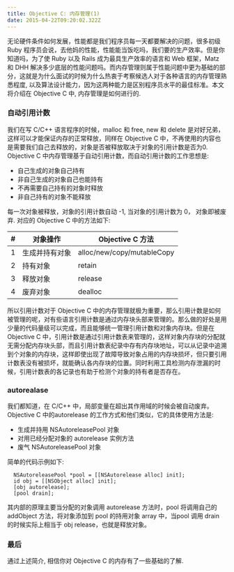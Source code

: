 ```yaml
---
title: Objective C: 内存管理(1)
date: 2015-04-22T09:20:02.322Z
---
```


无论硬件条件如何发展，性能都是我们程序员每一天都要解决的问题，很多初级 Ruby 程序员会说，去他妈的性能，性能能当饭吃吗，我们要的生产效率。但是你知道吗，为了使 Ruby 以及 Rails 成为最具生产效率的语言和 Web 框架，Matz 和 DHH 解决多少底层的性能问题吗。而内存管理则属于性能问题中更为基础的部分，这就是为什么面试的时候为什么热衷于考察候选人对于各种语言的内存管理熟悉程度, 以及算法设计能力，因为这两种能力是区别程序员水平的最佳标准。本文将介绍在 Objective C 中, 内存管理是如何进行的.

### 自动引用计数

我们在写 C/C++ 语言程序的时候，malloc 和 free, new 和 delete 是对好兄弟，这样可以才能保证内存的正常释放，同样在 Objective C 中，不再使用的内容也是需要我们自己去释放的，对象是否被释放取决于对象的引用计数是否为0. Objective C 中内存管理基于自动引用计数，而自动引用计数的工作思想是:

* 自己生成的对象自己持有
* 非自己生成的对象自己也能持有
* 不再需要自己持有的对象时释放
* 非自己持有的对象不能释放

每一次对象被释放，对象的引用计数自动 -1, 当对象的引用计数为 0， 对象即被废弃. 对应的 Objective C 中的方法如下:

|# | 对象操作 | Objective C 方法 |
|---| ----- | -------- |
|1| 生成并持有对象 | alloc/new/copy/mutableCopy|
|2| 持有对象| retain|
|3| 释放对象 | release|
|4| 废弃对象 | dealloc|

所以引用计数对于 Objective C 中的内存管理就极为重要，那么引用计数是如何被管理的呢，对有些语言引用计数是通过内存块头部来管理的。那么做的好处是用少量的代码量级可以完成，而且能够统一管理引用计数和对象内存块。但是在 Objective C 中，引用计数是通过引用计数表来管理的，这样对象内存块的分配就无需分配内存块头部，而且引用计数表纪录中存有内存块地址，可以从记录中追溯到个对象的内存块，这样即使出现了故障导致对象占用的内存块损坏，但只要引用计数表没有被损坏，就能确认各内存块的位置。同时利用工具检测内存泄漏的时候，引用计数表的各记录也有助于检测个对象的持有者是否存在。

### autorealase

我们都知道，在 C/C++ 中，局部变量在超出其作用域的时候会被自动废弃。Objective C 中的autorelease 的工作方式和他们类似，它的具体使用方法是:

* 生成并持用 NSAutoreleasePool 对象
* 对用已经分配对象的 autorelease 实例方法
* 废气 NSAutoreleasePool 对象

简单的代码示例如下:

```
  NSAutoreleasePool *pool = [[NSAutorelease alloc] init];
  id obj = [[NSObject alloc] init];
  [obj autorelease];
  [pool drain];
```

其内部的原理主要当分配的对象调用 autorelease 方法时，pool 将调用自己的 addObject 方法，将对象添加到 pool 的持用对象 array 中，当pool 调用 drain 的时候实际上相当于 obj release，也就是释放对象。

### 最后

通过上述简介, 相信你对 Objective C 的内存有了一些基础的了解.
